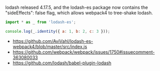 lodash released 4.17.5, and the lodash-es package now contains the "sideEffects": false flag, which allows webpack4 to tree-shake lodash.

```javascript
import * as _ from 'lodash-es';

console.log(_.identity({ a: 1, b: 2, c: 3 }));
```

- https://github.com/AviVahl/lodash-es-webpack4/blob/master/src/index.js
- https://github.com/webpack/webpack/issues/1750#issuecomment-363080033
- https://github.com/lodash/babel-plugin-lodash
